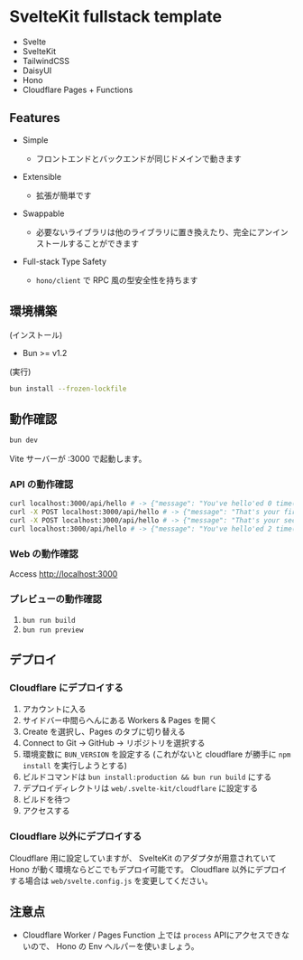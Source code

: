 # SvelteKit fullstack template

- Svelte
- SvelteKit
- TailwindCSS
- DaisyUI
- Hono
- Cloudflare Pages + Functions

## Features

- Simple

  - フロントエンドとバックエンドが同じドメインで動きます

- Extensible

  - 拡張が簡単です

- Swappable

  - 必要ないライブラリは他のライブラリに置き換えたり、完全にアンインストールすることができます

- Full-stack Type Safety

  - `hono/client` で RPC 風の型安全性を持ちます

## 環境構築

(インストール)

- Bun >= v1.2

(実行)

```sh
bun install --frozen-lockfile
```

## 動作確認

```sh
bun dev
```

Vite サーバーが :3000 で起動します。

### API の動作確認

```sh
curl localhost:3000/api/hello # -> {"message": "You've hello'ed 0 time(s)", "count": 0}
curl -X POST localhost:3000/api/hello # -> {"message": "That's your first hello", "count": 1}
curl -X POST localhost:3000/api/hello # -> {"message": "That's your second hello", "count": 2}
curl localhost:3000/api/hello # -> {"message": "You've hello'ed 2 time(s)", "count": 2}
```

### Web の動作確認

Access <http://localhost:3000>

### プレビューの動作確認

1. `bun run build`
2. `bun run preview`

## デプロイ

### Cloudflare にデプロイする

1. アカウントに入る
2. サイドバー中間らへんにある Workers & Pages を開く
3. Create を選択し、Pages のタブに切り替える
4. Connect to Git -> GitHub -> リポジトリを選択する
5. 環境変数に `BUN_VERSION` を設定する (これがないと cloudflare が勝手に `npm install` を実行しようとする)
6. ビルドコマンドは `bun install:production && bun run build` にする
7. デプロイディレクトリは `web/.svelte-kit/cloudflare` に設定する
8. ビルドを待つ
9. アクセスする

### Cloudflare 以外にデプロイする

Cloudflare 用に設定していますが、 SvelteKit のアダプタが用意されていて Hono が動く環境ならどこでもデプロイ可能です。
Cloudflare 以外にデプロイする場合は `web/svelte.config.js` を変更してください。

## 注意点

- Cloudflare Worker / Pages Function 上では `process` APIにアクセスできないので、 Hono の Env ヘルパーを使いましょう。
